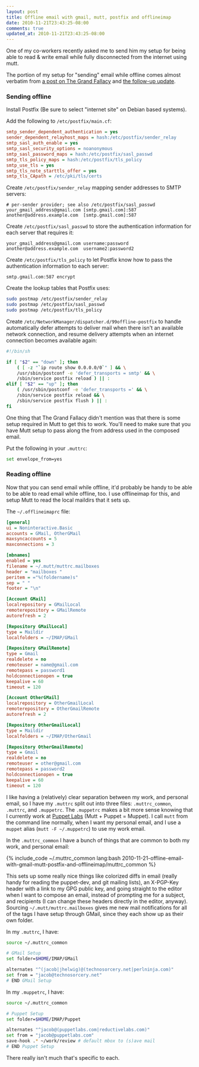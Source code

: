 ```yaml
--- 
layout: post
title: Offline email with gmail, mutt, postfix and offlineimap
date: 2010-11-21T23:43:25-08:00
comments: true
updated_at: 2010-11-21T23:43:25-08:00
---
```


One of my co-workers recently asked me to send him my setup for being
able to read & write email while fully disconnected from the internet
using mutt.

The portion of my setup for "sending" email while offline comes almost
verbatim from [a post on The Grand Fallacy](http://paul.frields.org/?p=2616 "Best in show.")
and [the follow-up update](http://paul.frields.org/?p=2636 "Best in show gets better.").

### Sending offline

Install Postfix (Be sure to select "internet site" on Debian based
systems).

Add the following to `/etc/postfix/main.cf`:

``` ini /etc/postfix/main.cf
smtp_sender_dependent_authentication = yes
sender_dependent_relayhost_maps = hash:/etc/postfix/sender_relay
smtp_sasl_auth_enable = yes
smtp_sasl_security_options = noanonymous
smtp_sasl_password_maps = hash:/etc/postfix/sasl_passwd
smtp_tls_policy_maps = hash:/etc/postfix/tls_policy
smtp_use_tls = yes
smtp_tls_note_starttls_offer = yes
smtp_tls_CApath = /etc/pki/tls/certs
```

Create `/etc/postfix/sender_relay` mapping sender addresses to SMTP
servers:

``` raw /etc/postfix/sender_relay
# per-sender provider; see also /etc/postfix/sasl_passwd
your_gmail_address@gmail.com [smtp.gmail.com]:587
another@address.example.com  [smtp.gmail.com]:587
```

Create `/etc/postfix/sasl_passwd` to store the authentication
information for each server that requires it:

``` raw /etc/postfix/sasl_passwd
your_gmail_address@gmail.com username:password
another@address.example.com  username2:password2
```

Create `/etc/postfix/tls_policy` to let Postfix know how to pass the
authentication information to each server:

``` raw /etc/postfix/tls_policy
smtp.gmail.com:587 encrypt
```

Create the lookup tables that Postfix uses:
``` bash Generate hashes of config files
sudo postmap /etc/postfix/sender_relay
sudo postmap /etc/postfix/sasl_passwd
sudo postmap /etc/postfix/tls_policy
```

Create `/etc/NetworkManager/dispatcher.d/99offline-postfix` to handle
automatically defer attempts to deliver mail when there isn't an
available network connection, and resume delivery attempts when an
internet connection becomes available again:

``` bash /etc/NetworkManager/dispatcher.d/99offline-postfix (Ubuntu)
#!/bin/sh

if [ "$2" == "down" ]; then
    ( [ -z "`ip route show 0.0.0.0/0`" ] && \
    /usr/sbin/postconf -e 'defer_transports = smtp' && \
    /sbin/service postfix reload ) || :
elif [ "$2" == "up" ]; then
    ( /usr/sbin/postconf -e 'defer_transports =' && \
    /sbin/service postfix reload && \
    /sbin/service postfix flush ) || :
fi
```


One thing that The Grand Fallacy didn't mention was that there is some
setup required in Mutt to get this to work.  You'll need to make sure
that you have Mutt setup to pass along the from address used in the
composed email.

Put the following in your `.muttrc`:
``` bash
set envelope_from=yes
```

### Reading offline

Now that you can send email while offline, it'd probably be handy to be
able to be able to read email while offline, too.  I use offlineimap for
this, and setup Mutt to read the local maildirs that it sets up.

The `~/.offlineimaprc` file:

``` ini ~/.offlineimaprc
[general]
ui = Noninteractive.Basic
accounts = GMail, OtherGMail
maxsyncaccounts = 5
maxconnections = 3

[mbnames]
enabled = yes
filename = ~/.mutt/muttrc.mailboxes
header = "mailboxes "
peritem = ="%(foldername)s"
sep = " "
footer = "\n"

[Account GMail]
localrepository = GMailLocal
remoterepository = GMailRemote
autorefresh = 2

[Repository GMailLocal]
type = Maildir
localfolders = ~/IMAP/GMail

[Repository GMailRemote]
type = Gmail
realdelete = no
remoteuser = name@gmail.com
remotepass = password1
holdconnectionopen = true
keepalive = 60
timeout = 120

[Account OtherGMail]
localrepository = OtherGmailLocal
remoterepository = OtherGmailRemote
autorefresh = 2

[Repository OtherGmailLocal]
type = Maildir
localfolders = ~/IMAP/OtherGmail

[Repository OtherGmailRemote]
type = Gmail
realdelete = no
remoteuser = other@gmail.com
remotepass = password2
holdconnectionopen = true
keepalive = 60
timeout = 120
```

I like having a (relatively) clear separation between my work, and
personal email, so I have my `.muttrc` split out into three files:
`.muttrc_common`, `.muttrc`, and `.muppetrc`.  The `.muppetrc` makes a
bit more sense knowing that I currently work at [Puppet Labs](http://puppetlabs.com "Puppet Labs")
(Mutt + Puppet = Muppet).  I call `mutt` from the command line
normally, when I want my personal email, and I use a `muppet` alias
(`mutt -F ~/.muppetrc`) to use my work email.

In the `.muttrc_common` I have a bunch of things that are common to both
my work, and personal email:

{% include_code ~/.muttrc_common lang:bash 2010-11-21-offline-email-with-gmail-mutt-postfix-and-offlineimap/muttrc_common %}

This sets up some really nice things like colorized diffs in email
(really handy for reading the puppet-dev, and git mailing lists), an
X-PGP-Key header with a link to my GPG public key, and going straight to
the editor when I want to compose an email, instead of prompting me for
a subject, and recipients (I can change these headers directly in the
editor, anyway).  Sourcing `~/.mutt/muttrc.mailboxes` gives me new mail
notifications for all of the tags I have setup through GMail, since they
each show up as their own folder.

In my `.muttrc`, I have:

``` bash ~/.muttrc
source ~/.muttrc_common

# GMail Setup
set folder=$HOME/IMAP/GMail

alternates "^(jacob|jhelwig)@(technosorcery.net|perlninja.com)"
set from = "jacob@technosorcery.net"
# END GMail Setup
```

In my `.muppetrc`, I have:

``` bash ~/.muppetrc
source ~/.muttrc_common

# Puppet Setup
set folder=$HOME/IMAP/Puppet

alternates "^jacob@(puppetlabs.com|reductivelabs.com)"
set from = "jacob@puppetlabs.com"
save-hook .* ~/work/review # default mbox to (s)ave mail
# END Puppet Setup
```

There really isn't much that's specific to each.
